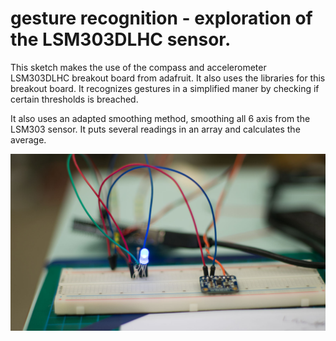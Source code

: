# gesture recognition - exploration of the LSM303DLHC sensor.

This sketch makes the use of the compass and accelerometer LSM303DLHC
breakout board from adafruit. It also uses the libraries for this breakout
board.  It recognizes gestures in a simplified maner by checking if certain
thresholds is breached.

It also uses an adapted smoothing method, smoothing all 6 axis from the
LSM303 sensor. It puts several readings in an array and calculates the
average.

![Alt text](gestureLock.jpg?raw=true "gesture lock")
